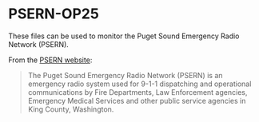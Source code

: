 # PSERN-OP25

These files can be used to monitor the Puget Sound Emergency Radio Network (PSERN). 

From the [PSERN website](https://psern.org/):

> The Puget Sound Emergency Radio Network (PSERN) is an emergency radio system used for 9-1-1 dispatching and operational communications by Fire Departments, Law Enforcement agencies, Emergency Medical Services and other public service agencies in King County, Washington.
